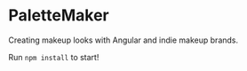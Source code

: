 # PaletteMaker

Creating makeup looks with Angular and indie makeup brands.

Run `npm install` to start!
